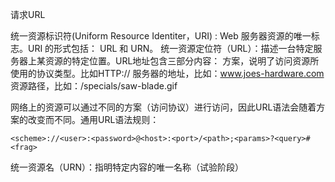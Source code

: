 请求URL

统一资源标识符(Uniform Resource Identiter，URI) : Web 服务器资源的唯一标志。URI 的形式包括： URL 和 URN。
统一资源定位符（URL）：描述一台特定服务器上某资源的特定位置。URL地址包含三部分内容：
方案，说明了访问资源所使用的协议类型。比如HTTP://
服务器的地址，比如：www.joes-hardware.com
资源路径，比如：/specials/saw-blade.gif

网络上的资源可以通过不同的方案（访问协议）进行访问，因此URL语法会随着方案的改变而不同。通用URL语法规则：

```
<scheme>://<user>:<password>@<host>:<port>/<path>;<params>?<query>#<frag>
```

统一资源名（URN）：指明特定内容的唯一名称（试验阶段）